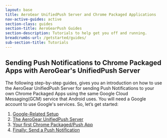 ```yaml
---
layout: base
title: AeroGear UnifiedPush Server and Chrome Packaged Applications
nav-active-guides: active
section-class: guides
section-title: AeroGearPush Guides
section-description: Tutorials to help get you off and running.
breadcrumbs-url: /getstarted/guides/
sub-section-title: Tutorials 
---
```


## Sending Push Notifications to Chrome Packaged Apps with AeroGear's UnifiedPush Server

The following step-by-step guides, gives you an introduction on how to use the AeroGear UnifiedPush Server for sending Push Notifications to your own Chrome Packaged Apps using the same Google Cloud Messaging(GCM) service that Android uses. You will need a Google account to use Google's services. So, let’s get started:

1. [Google-Related Setup](google-setup)
3. [The AeroGear UnifiedPush Server](register-device)
3. [Your first Chrome Packaged/Push App](chrome-app)
4. [Finally: Send a Push Notification](push-notification)
